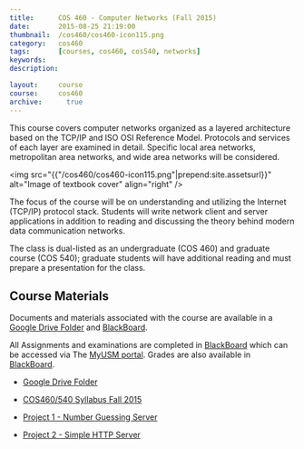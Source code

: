 ```yaml
---
title:      COS 460 - Computer Networks (Fall 2015)
date:       2015-08-25 21:19:00
thumbnail:  /cos460/cos460-icon115.png
category:   cos460
tags:       [courses, cos460, cos540, networks]
keywords:
description:

layout:     course
course:     cos460
archive:	  true
---
```

This course covers computer networks organized as a layered architecture
based on the TCP/IP and ISO OSI Reference Model. Protocols and services
of each layer are examined in detail. Specific local area networks,
metropolitan area networks, and wide area networks will be considered.

<img src="{{"/cos460/cos460-icon115.png"|prepend:site.assetsurl}}" alt="Image of textbook cover"
align="right" />

The focus of the course will be on understanding and utilizing the
Internet (TCP/IP) protocol stack. Students will write network client and
server applications in addition to reading and discussing the theory
behind modern data communication networks.

The class is dual-listed as an undergraduate (COS 460) and graduate
course (COS 540); graduate students will have additional reading and
must prepare a presentation for the class.

## Course Materials
Documents and materials associated with the course are available in a [Google Drive Folder][google] and [BlackBoard][bboard].

All Assignments and examinations are completed in [BlackBoard][bboard] which can be accessed via The [MyUSM portal][myusm]. Grades are also available in [BlackBoard][bboard].

* [Google Drive Folder][google]
* [COS460/540 Syllabus Fall 2015][syllabus]
* [Project 1 - Number Guessing Server](https://drive.google.com/open?id=1LG3_DbpqpsIS28EP673UxcVVm0IRvmAkSvebAJ6fG8Y)
* [Project 2 - Simple HTTP Server](https://drive.google.com/open?id=1xlibYZg-Kw3lxwQtW4T7sG2l3UK7Buy9WqU1oqxgGsI)

  [myusm]: https://my.usm.maine.edu
  [bboard]: https://www.courses.maine.edu
  [google]: https://drive.google.com/folderview?id=0B-dNF1GpqqFhfjhKbXRHMWNnX1c0cTZhc2lOTlprSFhDUnV4RUI5cHRmV3BHUmY5VWRWRTQ&usp=sharing
  [syllabus]: https://drive.google.com/open?id=1vK4D1MarC3veczBoPlACmpXiFGndlLqlp1gTr21OYUk&authuser=0